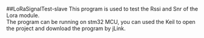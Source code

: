 ##LoRaSignalTest-slave
This program is used to test the Rssi and Snr of the Lora module.      
The program can be running on stm32 MCU, you can used the Keil to open the project and download the program by jLink. 
